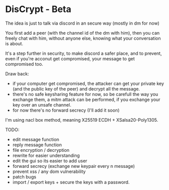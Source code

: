 # DisCrypt - Beta
The idea is just to talk via discord in an secure way (mostly in dm for  now)

You first add a peer (with the channel id of the dm with him), then you can freely chat with him, without anyone else, knowing what your conversation is about.

It's a step further in security, to make discord a safer place, and to prevent, even if you're acconut get compromised, your message to get compromised too.

Draw back:
- if your computer get compromised, the attacker can get your private key (and the public key of the peer) and decrypt all the message.
- there's no safe keysharing feature for now, so be carefull the way you exchange them, a mitm attack can be performed, if you exchange your key over an unsafe channel.
- for now there's no forward secrecy (I'll add it soon)

I'm using nacl box method, meaning X25519 ECDH + XSalsa20-Poly1305.

TODO:
- edit message function
- reply message function
- file encryption / decryption
- rewrite for easier understanding
- edit the gui so its easier to add user
- forward secrecy (exchange new keypair every n message)
- prevent xss / any dom vulnerability
- patch bugs
- import / export keys + secure the keys with a password.
